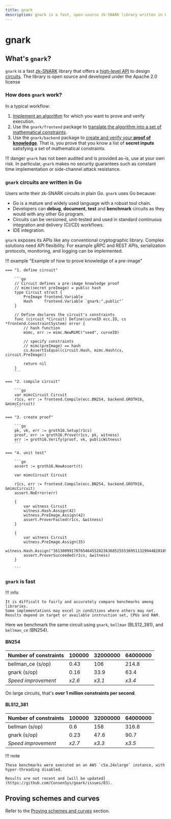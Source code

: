 ```yaml
---
title: gnark
description: gnark is a fast, open-source zk-SNARK library written in Go
---
```


# gnark

## What's `gnark`?

`gnark` is a fast [zk-SNARK] library that offers a [high-level API] to design [circuits]. The library
is open source and developed under the Apache 2.0 license

### How does `gnark` work?

In a typical workflow:

1. [Implement an algorithm] for which you want to prove and verify execution.
1. Use the `gnark/frontend` package to [translate the algorithm into a set of mathematical constraints].
1. Use the `gnark/backend` package to [create and verify your **proof of knowledge**](HowTo/prove.md).
     That is, you prove that you know a list of **secret inputs** satisfying a set of mathematical
     constraints.

!!! danger
    `gnark` has not been audited and is provided as-is, use at your own risk.
    In particular, `gnark` makes no security guarantees such as constant time implementation or
    side-channel attack resistance.

### `gnark` circuits are written in Go

Users write their zk-SNARK circuits in plain Go. `gnark` uses Go because:

- Go is a mature and widely used language with a robust tool chain.
- Developers can **debug**, **document**, **test** and **benchmark** circuits as they would with any
    other Go program.
- Circuits can be versioned, unit-tested and used in standard continuous integration and delivery
    (CI/CD) workflows.
- IDE integration.

`gnark` exposes its APIs like any conventional cryptographic library. Complex solutions need API
flexibility. For example gRPC and REST APIs, serialization protocols, monitoring, and logging can be
implemented.

!!! example "Example of how to prove knowledge of a pre-image"

    === "1. define circuit"

        ```go
        // Circuit defines a pre-image knowledge proof
        // mimc(secret preImage) = public hash
        type Circuit struct {
            PreImage frontend.Variable
            Hash     frontend.Variable `gnark:",public"`
        }

        // Define declares the circuit's constraints
        func (circuit *Circuit) Define(curveID ecc.ID, cs *frontend.ConstraintSystem) error {
            // hash function
            mimc, err := mimc.NewMiMC("seed", curveID)

            // specify constraints
            // mimc(preImage) == hash
            cs.AssertIsEqual(circuit.Hash, mimc.Hash(cs, circuit.PreImage))

            return nil
        }
        ```

    === "2. compile circuit"

        ```go
        var mimcCircuit Circuit
        r1cs, err := frontend.Compile(ecc.BN254, backend.GROTH16, &mimcCircuit)
        ```

    === "3. create proof"

        ```go
        pk, vk, err := groth16.Setup(r1cs)
        proof, err := groth16.Prove(r1cs, pk, witness)
        err := groth16.Verify(proof, vk, publicWitness)
        ```

    === "4. unit test"

        ```go
        assert := groth16.NewAssert(t)

        var mimcCircuit Circuit

        r1cs, err := frontend.Compile(ecc.BN254, backend.GROTH16, &mimcCircuit)
        assert.NoError(err)

        {
            var witness Circuit
            witness.Hash.Assign(42)
            witness.PreImage.Assign(42)
            assert.ProverFailed(r1cs, &witness)
        }

        {
            var witness Circuit
            witness.PreImage.Assign(35)
            witness.Hash.Assign("16130099170765464552823636852555369511329944820189892919423002775646948828469")
            assert.ProverSucceeded(r1cs, &witness)
        }

        ```

### `gnark` is fast

!!! info

    It is difficult to fairly and accurately compare benchmarks among libraries.
    Some implementations may excel in conditions where others may not.
    Results depend on target or available instruction set, CPUs and RAM.

Here we benchmark the same circuit using `gnark`, `bellman` (BLS12_381), and
`bellman_ce` (BN254).

#### BN254

| Number of constraints | 100000 | 32000000 | 64000000 |
|-----------------------|--------|----------|----------|
| bellman_ce (s/op)     | 0.43   | 106      | 214.8    |
| gnark (s/op)          | 0.16   | 33.9     | 63.4     |
| _Speed improvement_   | _x2.6_ | _x3.1_   | _x3.4_   |

On large circuits, that's **over 1 million constraints per second**.

#### BLS12_381

| Number of constraints | 100000 | 32000000 | 64000000 |
|-----------------------|--------|----------|----------|
| bellman (s/op)        | 0.6    | 158      | 316.8    |
| gnark (s/op)          | 0.23   | 47.6     | 90.7     |
| _Speed improvement_   | _x2.7_ | _x3.3_   | _x3.5_   |

!!! note

    These benchmarks were executed on an AWS `c5a.24xlarge` instance, with hyper-threading disabled.

    Results are not recent and [will be updated](https://github.com/ConsenSys/gnark/issues/83).

## Proving schemes and curves

Refer to the [Proving schemes and curves](Concepts/schemes_curves.md) section.

<!--links-->
[zk-SNARK]: Concepts/zkp.md
[high-level API]: HowTo/write/circuit_api.md
[circuits]: Concepts/circuits.md
[Implement an algorithm]: HowTo/write/circuit_api.md
[translate the algorithm into a set of mathematical constraints]: HowTo/compile.md
